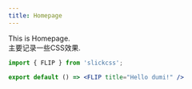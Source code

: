 ```yaml
---
title: Homepage
---
```



This is Homepage.<br />
主要记录一些CSS效果.


```jsx
import { FLIP } from 'slickcss';

export default () => <FLIP title="Hello dumi!" />
```
